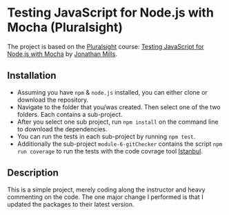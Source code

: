 # Testing JavaScript for Node.js with Mocha (Pluralsight) 

The project is based on the [Pluralsight](https://www.pluralsight.com/) course: [Testing JavaScript for Node.js with Mocha](https://www.pluralsight.com/courses/mocha-javascript-testing-nodejs) by [Jonathan Mills](https://github.com/jonathanfmills).

## Installation
* Assuming you have `npm` & `node.js` installed, you can either clone or download the repository. 
* Navigate to the folder that you/was created. Then select one of the two folders. Each contains a sub-project.
* After you select one sub project, run `npm install` on the command line to download the dependencies. 
* You can run the tests in each sub-project by running `npm test`.
* Additionally the sub-project `module-6-gitChecker` contains the script `npm run coverage` to run the tests with the code covrage tool [Istanbul](https://istanbul.js.org/).
 
## Description
This is a simple project, merely coding along the instructor and heavy commenting on the code. The one major change I performed is that I updated the packages to their latest version.
